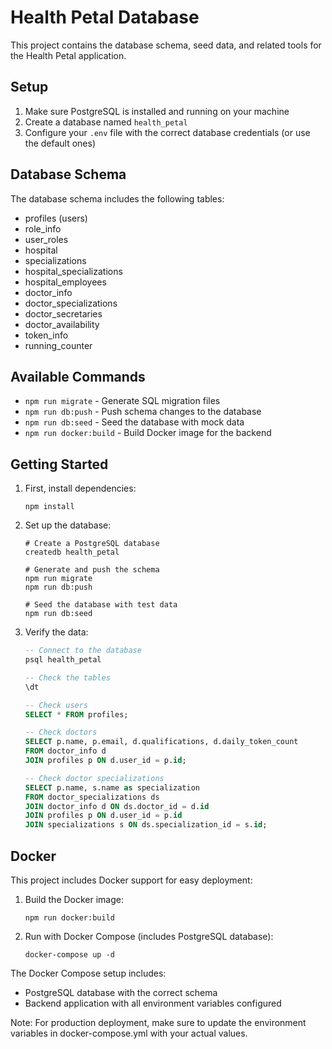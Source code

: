 # Health Petal Database

This project contains the database schema, seed data, and related tools for the Health Petal application.

## Setup

1. Make sure PostgreSQL is installed and running on your machine
2. Create a database named `health_petal`
3. Configure your `.env` file with the correct database credentials (or use the default ones)

## Database Schema

The database schema includes the following tables:
- profiles (users)
- role_info
- user_roles
- hospital
- specializations
- hospital_specializations
- hospital_employees
- doctor_info
- doctor_specializations
- doctor_secretaries
- doctor_availability
- token_info
- running_counter

## Available Commands

- `npm run migrate` - Generate SQL migration files
- `npm run db:push` - Push schema changes to the database
- `npm run db:seed` - Seed the database with mock data
- `npm run docker:build` - Build Docker image for the backend

## Getting Started

1. First, install dependencies:
   ```
   npm install
   ```

2. Set up the database:
   ```
   # Create a PostgreSQL database
   createdb health_petal
   
   # Generate and push the schema
   npm run migrate
   npm run db:push
   
   # Seed the database with test data
   npm run db:seed
   ```

3. Verify the data:
   ```sql
   -- Connect to the database
   psql health_petal
   
   -- Check the tables
   \dt
   
   -- Check users
   SELECT * FROM profiles;
   
   -- Check doctors
   SELECT p.name, p.email, d.qualifications, d.daily_token_count
   FROM doctor_info d
   JOIN profiles p ON d.user_id = p.id;
   
   -- Check doctor specializations
   SELECT p.name, s.name as specialization
   FROM doctor_specializations ds
   JOIN doctor_info d ON ds.doctor_id = d.id
   JOIN profiles p ON d.user_id = p.id
   JOIN specializations s ON ds.specialization_id = s.id;
   ```

## Docker

This project includes Docker support for easy deployment:

1. Build the Docker image:
   ```
   npm run docker:build
   ```

2. Run with Docker Compose (includes PostgreSQL database):
   ```
   docker-compose up -d
   ```

The Docker Compose setup includes:
- PostgreSQL database with the correct schema
- Backend application with all environment variables configured

Note: For production deployment, make sure to update the environment variables in docker-compose.yml with your actual values.
